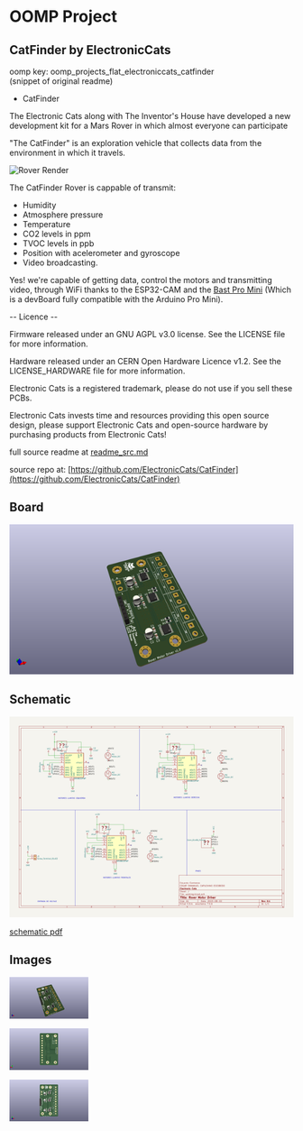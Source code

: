 # OOMP Project  
## CatFinder  by ElectronicCats  
  
oomp key: oomp_projects_flat_electroniccats_catfinder  
(snippet of original readme)  
  
- CatFinder  
  
  
The Electronic Cats along with The Inventor's House have developed a new development kit for a Mars Rover in which almost everyone can participate  
  
"The CatFinder" is an exploration vehicle that collects data from the environment in which it travels.  
  
![Rover Render](https://github.com/ElectronicCats/Cat_Finder/raw/master/rover_render.jpeg?raw=true)  
  
The CatFinder Rover is cappable of transmit:  
  
- Humidity  
- Atmosphere pressure  
- Temperature   
- CO2 levels in ppm  
- TVOC levels in ppb   
- Position with acelerometer and gyroscope  
- Video broadcasting.  
  
Yes! we're capable of getting data, control the motors and transmitting video, through WiFi thanks to the ESP32-CAM and the [Bast Pro Mini](https://github.com/ElectronicCats/Bast-Pro-Mini-M0) (Which is a devBoard fully compatible with the Arduino Pro Mini).  
  
-- Licence --  
  
Firmware released under an GNU AGPL v3.0 license. See the LICENSE file for more information.  
  
Hardware released under an CERN Open Hardware Licence v1.2. See the LICENSE_HARDWARE file for more information.  
  
Electronic Cats is a registered trademark, please do not use if you sell these PCBs.  
  
Electronic Cats invests time and resources providing this open source design, please support Electronic Cats and open-source hardware by purchasing products from Electronic Cats!  
  
  full source readme at [readme_src.md](readme_src.md)  
  
source repo at: [https://github.com/ElectronicCats/CatFinder](https://github.com/ElectronicCats/CatFinder)  
## Board  
  
[![working_3d.png](working_3d_600.png)](working_3d.png)  
## Schematic  
  
[![working_schematic.png](working_schematic_600.png)](working_schematic.png)  
  
[schematic pdf](working_schematic.pdf)  
## Images  
  
[![working_3d.png](working_3d_140.png)](working_3d.png)  
  
[![working_3d_back.png](working_3d_back_140.png)](working_3d_back.png)  
  
[![working_3d_front.png](working_3d_front_140.png)](working_3d_front.png)  
